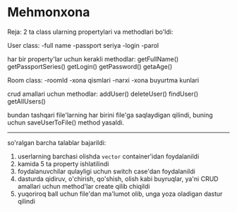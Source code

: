 # Mehmonxona

Reja:
2 ta class ularning propertylari va methodlari bo'ldi:

User class:
-full name
-passport seriya
-login
-parol

har bir property'lar uchun kerakli methodlar:
getFullName()
getPassportSeries()
getLogin()
getPassword()
getaAge()

Room class:
-roomId
-xona qismlari
-narxi
-xona buyurtma kunlari

crud amallari uchun methodlar:
addUser()
deleteUser()
findUser()
getAllUsers()

bundan tashqari file'larning har birini file'ga saqlaydigan qilindi, buning uchun saveUserToFile() method yasaldi.

____________________________________________________________________________________________________________________________

so'ralgan barcha talablar bajarildi:
1. userlarning barchasi olishda `vector` container'idan foydalanildi
2. kamida 5 ta property ishlatilindi
3. foydalanuvchilar qulayligi uchun switch case'dan foydalanildi
4. dasturda qidiruv, o'chirish, qo'shish, olish kabi buyruqlar, ya'ni CRUD amallari uchun method'lar create qilib chiqildi
5. yuqoriroq ball uchun file'dan ma'lumot olib, unga yoza oladigan dastur qilindi
